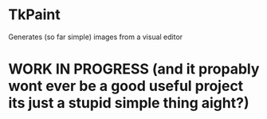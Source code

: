 # TkPaint
Generates (so far simple) images from a visual editor

# WORK IN PROGRESS (and it propably wont ever  be a good useful project its just a stupid simple thing aight?)
